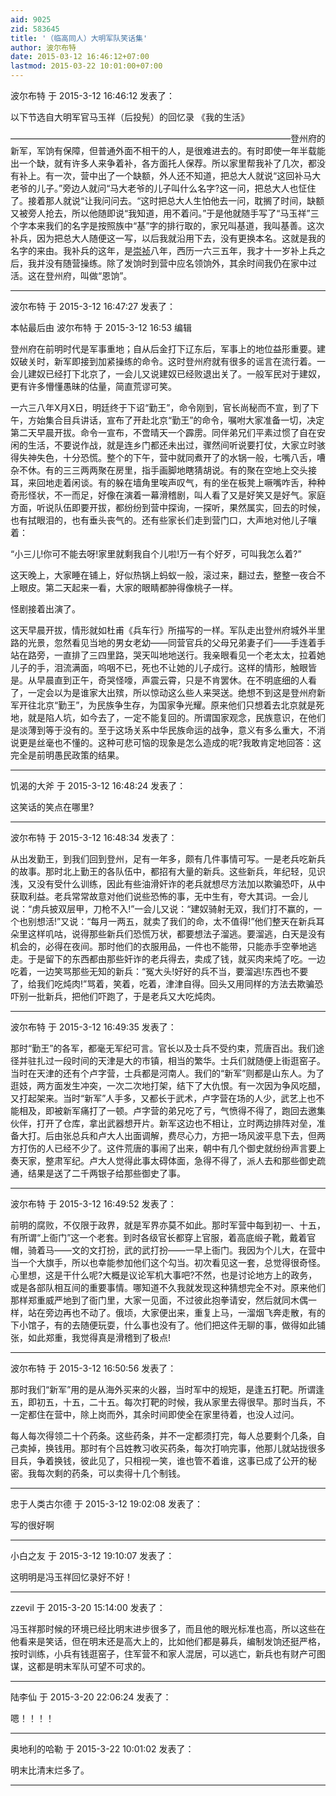 ```yaml
---
aid: 9025
zid: 583645
title: '（临高同人）大明军队笑话集'
author: 波尔布特
date: 2015-03-12 16:46:12+07:00
lastmod: 2015-03-22 10:01:00+07:00
---
```


波尔布特 于 2015-3-12 16:46:12 发表了：

以下节选自大明军官马玉祥（后投髡）的回忆录 《我的生活》

————————————————————————————————登州府的新军，军饷有保障，但普通外面不相干的人，是很难进去的。有时即使一年半载能出一个缺，就有许多人来争着补，各方面托人保荐。所以家里帮我补了几次，都没有补上。有一次，营中出了一个缺额，外人还不知道，把总大人就说“这回补马大老爷的儿子。”旁边人就问“马大老爷的儿子叫什么名字?这一问，把总大人也怔住了。接着那人就说“让我问问去。“这时把总大人生怕他去一问，耽搁了时间，缺额又被旁人抢去，所以他随即说“我知道，用不着问。”于是他就随手写了“马玉祥”三个字本来我们的名字是按照族中“基”字的排行取的，家兄叫基道，我叫基善。这次补兵，因为把总大人随便这一写，以后我就沿用下去，没有更换本名。这就是我的名字的来由。我补兵的这年，是[崇祯](http://www.baidu.com/s?wd=%E5%B4%87%E7%A5%AF&ie=gbk&tn=SE_hldp00990_u6vqbx10)八年，西历一六三五年，我才十一岁补上兵之后，我并没有随营操练。除了发饷时到营中应名领饷外，其余时间我仍在家中过活。这在登州府，叫做“恩饷”。

---------

波尔布特 于 2015-3-12 16:47:27 发表了：

本帖最后由 波尔布特 于 2015-3-12 16:53 编辑 

登州府在前明时代是军事重地；自从后金打下辽东后，军事上的地位益形重要。建奴破关时，新军即接到加紧操练的命令。这时登州府就有很多的谣言在流行着。一会儿建奴已经打下北京了，一会儿又说建奴已经败退出关了。一般军民对于建奴，更有许多懵懂愚昧的估量，简直荒谬可笑。

一六三八年X月X日，明廷终于下诏“勤王”，命令刚到，官长尚秘而不宣，到了下午，方始集合目兵讲话，宣布了开赴北京“勤王”的命令，嘱咐大家准备一切，决定第二天早晨开拔。命令一宣布，不啻晴天一个霹雳。同伴弟兄们平素过惯了自在安闲的生活，不要说作战，就是连乡门都还未出过，骤然间听说要打仗，大家立时骇得失神失色，十分恐慌。整个的下午，营中就同煮开了的水锅一般，七嘴八舌，嘈杂不休。有的三三两两聚在房里，指手画脚地瞎猜胡说。有的聚在空地上交头接耳，来回地走着闲谈。有的躲在墙角里唉声叹气，有的坐在板凳上噘嘴咋舌，种种奇形怪状，不一而足，好像在演着一幕滑稽剧，叫人看了又是好笑又是好气。家庭方面，听说队伍即要开拔，都纷纷到营中探询，一探听，果然属实，回去的时候，也有拭眼泪的，也有垂头丧气的。还有些家长们走到营门口，大声地对他儿子嚷着：

“小三儿!你可不能去呀!家里就剩我自个儿啦!万一有个好歹，可叫我怎么着?”

这天晚上，大家睡在铺上，好似热锅上蚂蚁一般，滚过来，翻过去，整整一夜合不上眼皮。第二天起来一看，大家的眼睛都肿得像桃子一样。

怪剧接着出演了。

这天早晨开拔，情形就如杜甫《兵车行》所描写的一样。军队走出登州府城外半里路的光景，忽然看见当地的男女老幼——同营官兵的父母兄弟妻子们——手连着手站在路旁，一直排了三四里路，哭天叫地地送行。我亲眼看见一个老太太，拉着她儿子的手，泪流满面，呜咽不已，死也不让她的儿子成行。这样的情形，触眼皆是。从早晨直到正午，奇哭怪嚎，声震云霄，只是不肯罢休。在不明底细的人看了，一定会以为是谁家大出殡，所以惊动这么些人来哭送。绝想不到这是登州府新军开往北京“勤王”，为民族争生存，为国家争光耀。原来他们只想着去北京就是死地，就是陷人坑，如今去了，一定不能复回的。所谓国家观念，民族意识，在他们是淡薄到等于没有的。至于这场关系中华民族命运的战争，意义有多么重大，不消说更是丝毫也不懂的。这种可悲可恼的现象是怎么造成的呢?我敢肯定地回答：这完全是前明愚民政策的结果。

---------

饥渴的大斧 于 2015-3-12 16:48:24 发表了：

这笑话的笑点在哪里?

---------

波尔布特 于 2015-3-12 16:48:34 发表了：

从出发勤王，到我们回到登州，足有一年多，颇有几件事情可写。一是老兵吃新兵的故事。那时北上勤王的各队伍中，都招有大量的新兵。这些新兵，年纪轻，见识浅，又没有受什么训练，因此有些油滑奸诈的老兵就想尽方法加以欺骗恐吓，从中获取利益。老兵常常故意对他们说些恐怖的事，无中生有，夸大其词。一会儿说：“虏兵披双层甲，刀枪不入!”一会儿又说：“建奴骑射无双，我们打不赢的，一个也别想活!”又说：“每月一两五，就卖了我们的命，太不值得!”他们整天在新兵耳朵里这样叽咕，说得那些新兵们恐慌万状，都要想法子溜逃。要溜逃，白天是没有机会的，必得在夜间。那时他们的衣服用品，一件也不能带，只能赤手空拳地逃走。于是留下的东西都由那些奸诈的老兵得去，卖成了钱，就买肉来炖了吃。一边吃着，一边笑骂那些无知的新兵：“冤大头!好好的兵不当，要溜逃!东西也不要了，给我们吃炖肉!”骂着，笑着，吃着，津津自得。回头又用同样的方法去欺骗恐吓别一批新兵，把他们吓跑了，于是老兵又大吃炖肉。

---------

波尔布特 于 2015-3-12 16:49:35 发表了：

那时“勤王”的各军，都毫无军纪可言。官长以及士兵不受约束，荒唐百出。我们途径并驻扎过一段时间的天津是大的市镇，相当的繁华。士兵们就随便上街逛窑子。当时在天津的还有个卢字营，士兵都是河南人。我们的“新军”则都是山东人。为了逛妓，两方面发生冲突，一次二次地打架，结下了大仇恨。有一次因为争风吃醋，又打起架来。当时“新军”人手多，又都长于武术，卢字营在场的人少，武艺上也不能相及，即被新军痛打了一顿。卢字营的弟兄吃了亏，气愤得不得了，跑回去邀集伙伴，打开了仓库，拿出武器想开片。新军这边也不相让，立时两边排阵对垒，准备大打。后由张总兵和卢大人出面调解，费尽心力，方把一场风波平息下去，但两方打伤的人已经不少了。这件荒唐的事闹了出来，朝中有几个御史就纷纷声言要上奏天家，整肃军纪。卢大人觉得此事太碍体面，急得不得了，派人去和那些御史疏通，结果是送了二千两银子给那些御史了事。

---------

波尔布特 于 2015-3-12 16:49:52 发表了：

前明的腐败，不仅限于政界，就是军界亦莫不如此。那时军营中每到初一、十五，有所谓“上衙门”这一个老套。到时各级官长都穿上官服，着高底缎子靴，戴着官帽，骑着马——文的文打扮，武的武打扮——一早上衙门。我因为个儿大，在营中当一个大旗手，所以也幸能参加他们这个勾当。初次看见这一套，总觉得很奇怪。心里想，这是干什么呢?大概是议论军机大事吧?不然，也是讨论地方上的政务，或是各部队相互间的重要事情。哪知道不久我就发现这种猜想完全不对。原来他们那样郑重威严地到了衙门里，大家一见面，不过彼此抱拳请安，然后就同木偶一样，站在旁边再也不动了。俄顷，大家便出来，重复上马，一溜烟飞奔走散，有的下小馆子，有的去随便玩耍，什么事也没有了。他们把这件无聊的事，做得如此铺张，如此郑重，我觉得真是滑稽到了极点!

---------

波尔布特 于 2015-3-12 16:50:56 发表了：

那时我们“新军”用的是从海外买来的火器，当时军中的规矩，是逢五打靶。所谓逢五，即初五，十五，二十五。每次打靶的时候，我从家里去得很早。那时当兵，不一定都住在营中，除上岗而外，其余时间即使全在家里待着，也没人过问。

每人每次得领二十个药条。这些药条，并不一定都须打完，每人总要剩个几条，自己卖掉，换钱用。那时有个吕姓教习收买药条，每次打响完事，他那儿就站拢很多目兵，争着换钱，彼此见了，只相视一笑，谁也管不着谁，这事已成了公开的秘密。我每次剩的药条，可以卖得十几个制钱。

---------

忠于人类古尔德 于 2015-3-12 19:02:08 发表了：

写的很好啊

---------

小白之友 于 2015-3-12 19:10:07 发表了：

这明明是冯玉祥回忆录好不好！

---------

zzevil 于 2015-3-20 15:14:00 发表了：

冯玉祥那时候的环境已经比明末进步很多了，而且他的眼光标准也高，所以这些在他看来是笑话，但在明末还是高大上的，比如他们都是募兵，编制发饷还挺严格，按时训练，小兵有钱逛窑子，住军营不和家人混居，可以逃亡，新兵也有财产可图谋，这都是明末军队可望不可求的。

---------

陆李仙 于 2015-3-20 22:06:24 发表了：

嗯！！！！

---------

奥地利的哈勒 于 2015-3-22 10:01:02 发表了：

明末比清末烂多了。

---------

